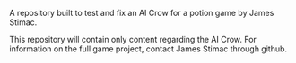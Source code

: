 A repository built to test and fix an AI Crow for a potion game by James Stimac.

This repository will contain only content regarding the AI Crow. For information on the full game project, contact James Stimac through github.